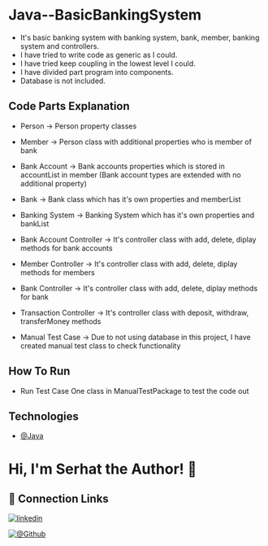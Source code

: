 # Java--BasicBankingSystem

- It's basic banking system with banking system, bank, member, banking system and controllers.
- I have tried to write code as generic as I could.
- I have tried keep coupling in the lowest level I could.
- I have divided part program into components.
- Database is not included.


## Code Parts Explanation

- Person -> Person property classes
- Member -> Person class with additional properties who is member of bank
- Bank Account -> Bank accounts properties which is stored in accountList in member (Bank account types are extended with no additional property)
- Bank -> Bank class which has it's own properties and memberList
- Banking System -> Banking System which has it's own properties and bankList
- Bank Account Controller -> It's controller class with add, delete, diplay methods for bank accounts
- Member Controller -> It's controller class with add, delete, diplay methods for members
- Bank Controller -> It's controller class with add, delete, diplay methods for bank
- Transaction Controller -> It's controller class with deposit, withdraw, transferMoney methods

- Manual Test Case -> Due to not using database in this project, I have created manual test class to check functionality


## How To Run
- Run Test Case One class in ManualTestPackage to test the code out


## Technologies

- [@Java](https://www.java.com/tr/)


# Hi, I'm Serhat the Author! 👋


## 🔗 Connection Links

[![linkedin](https://img.shields.io/badge/linkedin-0A66C2?style=for-the-badge&logo=linkedin&logoColor=white)](https://www.linkedin.com/in/serhatkumas/)

[![@Github](https://img.shields.io/badge/github-0A66C2?style=for-the-badge&logo=github&logoColor=white)](https://www.github.com/serhatkumas)
